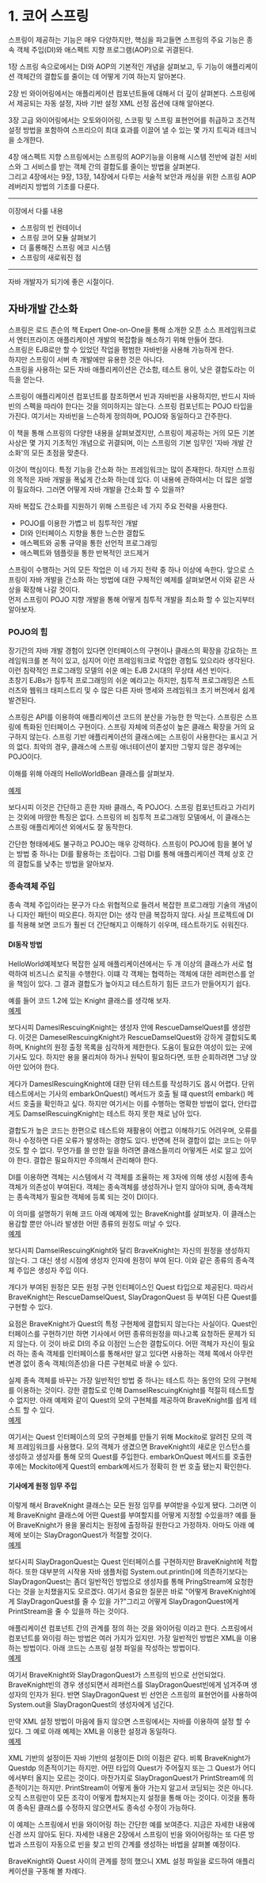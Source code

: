 # 1. 코어 스프링
스프링이 제공하는 기능은 매우 다양하지만, 핵심을 파고들면 스프링의 주요 기능은 종속 객체 주입(DI)와 애스펙트 지향 프로그램(AOP)으로 귀결된다.  
  
1장 스프링 속으로에서는 DI와 AOP의 기본적인 개념을 살펴보고, 두 기능이 애플리케이션 객체간의 결합도를 줄이는 데 어떻게 기여 하는지 알아본다.  
  
2장 빈 와이어링에서는 애플리케이션 컴포넌트들에 대해서 더 깊이 살펴본다. 스프링에서 제공되는 자동 설정, 자바 기반 설정 XML 선정 옵션에 대해 알아본다.  
  
3장 고급 와이어링에서는 오토와이어링, 스코핑 및 스프링 표현언어를 취급하고 조건적 설정 방법을 포함하여 스프리으이 최대 효과를 이끌어 낼 수 있는 몇 가지 트릭과 테크닉을 소개한다.  
    
4장 애스펙트 지향 스프링에서는 스프링의 AOP기능을 이용해 시스템 전반에 걸친 서비스와 그 서비스를 받는 객체 간의 결합도를 줄이는 방법을 살펴본다.  
그리고 4장에서는 9장, 13장, 14장에서 다루는 서술적 보안과 캐싱을 위한 스프링 AOP레버리지 방법의 기초를 다룬다.

<hr/>

<string>이장에서 다룰 내용</string>  

* 스프링의 빈 컨테이너
* 스프링 코어 모듈 살펴보기
* 더 훌룡해진 스프링 에코 시스템
* 스프링의 새로워진 점
<hr/>  
자바 개발자가 되기에 좋은 시절이다.  

## 자바개발 간소화
스프링은 로드 존슨의 책 Expert One-on-One을 통해 소개한 오픈 소스 프레임워크로서 엔터프라이즈 애플리케이션 개발의 복잡함을 해소하기 위해 만들어 졌다.  
스프링은 EJB로만 할 수 있었던 작업을 평범한 자바빈을 사용해 가능하게 한다.  
하지만 스프링이 서버 측 개발에만 유용한 것은 아니다.  
스프링을 사용하는 모든 자바 애플리케이션은 간소함, 테스트 용이, 낮은 결합도라는 이득을 얻는다.  

스프링이 애플리케이션 컴포넌트를 참조하면서 빈과 자바빈을 사용하지만, 반드시 자바빈의 스펙을 따라야 한다는 것을 의미하지는 않는다. 스프링 컴포넌트는 POJO 타입을 가진다. 여기서는 자바빈을 느슨하게 정의하며, POJO와 동일하다고 간주한다.  
  
이 책을 통해 스프링의 다양한 내용을 살펴보겠지만, 스프링이 제공하는 거의 모든 기본 사상은 몇 가지 기초적인 개념으로 귀결되며, 이는 스프링의 기본 임무인 '자바 개발 간소화'의 모든 초점을 맞춘다.
  
이것이 핵심이다. 특정 기능을 간소화 하는 프레임워크는 많이 존재한다. 하지만 스프링의 목적은 자바 개발을 폭넓게 간소화 하는데 있다.
이 내용에 관하여서는 더 많은 설명이 필요하다.
그러면 어떻게 자바 개발을 간소화 할 수 있을까?  

자바 복잡도 간소화를 지원하기 위해 스프링은 네 가지 주요 전략을 사용한다.  
* POJO를 이용한 가볍고 비 침투적인 개발  
* DI와 인터페이스 지향을 통한 느슨한 결합도
* 애스펙트와 공통 규약을 통한 선언적 프로그래밍
* 애스펙트와 템플릿을 통한 반복적인 코드제거

스프링이 수행하는 거의 모든 작업은 이 네 가지 전략 중 하나 이상에 속한다.
앞으로 스프링이 자바 개발을 간소화 하는 방법에 대한 구체적인 예제를 살펴보면서 이와 같은 사상을 확장해 나갈 것이다.  
먼저 스프링이 POJO 지향 개발을 통해 어떻게 침투적 개발을 최소화 할 수 있는지부터 알아보자.  

### POJO의 힘
장기간의 자바 개발 경험이 있다면 인터페이스의 구현이나 클래스의 확장을 강요하는 프레임워크를 본 적이 있고, 심지어 이런 프레임워크로 작업한 경험도 있으리라 생각된다.  
이런 침략적인 프로그래밍 모델의 쉬운 예는 EJB 2시대의 무상태 세션 빈이다.  
초창기 EJBs가 침투적 프로그래밍의 쉬운 예라고는 하지만, 침투적 프로그래밍은 스트러츠와 웹워크 태피스트리 및 수 많은 다른 자바 명세와 프레임워크 초기 버전에서 쉽게 발견된다.  
  
스프링은 API를 이용하여 애플리케이션 코드의 분산을 가능한 한 막는다. 스프링은 스프링에 특화된 인터페이스 구현이다. 스프링 자체에 의존성이 높은 클래스 확장을 거의 요구하지 않는다. 스프링 기반 애플리케이션의 클래스에는 스프링이 사용한다는 표시고 거의 없다. 최악의 경우, 클래스에 스프링 애너테이션이 붙지만 그렇지 않은 경우에는 POJO이다.

이해를 위해 아래의 HelloWorldBean 클래스를 살펴보자.
  
[예제](./../sources/SpringInAction/src/com/springinaction/spring/HelloWorldBean.java)
  
보다시피 이것은 간단하고 흔한 자바 클래스, 즉 POJO다.
스프링 컴포넌트라고 가리키는 것외에 마땅한 특징은 없다. 스프링의 비 침투적 프로그래밍 모델에서, 이 클래스는 스프링 애플리케이션 외에서도 잘 동작한다.  

간단한 형태에세도 불구하고 POJO는 매우 강력하다. 스프링이 POJO에 힘을 불어 넣는 방법 중 하나는 DI를 활용하는 조립이다. 그럼 DI를 통해 애플리케이션 객체 상호 간의 결합도를 낮추는 방법을 알아보자.

### 종속객체 주입
종속 객체 주입이라는 문구가 다소 위협적으로 들려서 복잡한 프로그래밍 기술의 개념이나 디자인 패턴이 떠오른다. 하지만 DI는 생각 만큼 복잡하지 않다. 사실 프로젝트에 DI를 적용해 보면 코드가 훨씬 더 간단해지고 이해하기 쉬우며, 테스트하기도 쉬워진다. 

#### DI동작 방법
HelloWorld예제보다 복잡한 실제 애플리케이션에서는 두 개 이상의 클래스가 서로 협력하여 비즈니스 로직을 수행한다. 이떄 각 객체는 협력하는 객체에 대한 레퍼런스를 얻을 책임이 있다. 그 결과 결합도가 높아지고 테스트하기 힘든 코드가 만들어지기 쉽다.  

예를 들어 코드 1.2에 있는 Knight 클래스를 생각해 보자.  
[예제](./../sources/SpringInAction/src/com/springinaction/spring/DamselRescuingKnight.java)

보다시피 DameslRescuingKnight는 생성자 안에 RescueDamselQuest를 생성한다. 이것은 DameselRescuingKnight가 RescueDamselQuest와 강하게 결합되도록 하며, Knight의 원정 출정 목록을 심각하게 제한한다. 도움이 필요한 여성이 있는 곳에 기사도 있다. 하지만 용을 물리처야 하거나 원탁이 필요하다면, 또한 순회하려면 그냥 앉아만 있어야 한다.  

게다가 DameslRescuingKnight에 대한 단위 테스트를 작성하기도 몹시 어렵다. 단위 테스트에서는 기사의 embarkOnQuest() 메서드가 호출 될 떄 quest의 embark() 메서드 호출을 확인하고 싶다. 하지만 여기서는 이를 수행하는 명확한 방법이 없다, 안타깝게도 DamselRescuingKnight는 테스트 하지 못한 채로 남아 있다.  

결합도가 높은 코드는 한편으로 테스트와 재활용이 어렵고 이해하기도 어려우며, 오류를 하나 수정하면 다른 오류가 발생하는 경향도 있다. 반면에 전혀 결합이 없는 코드는 아무것도 할 수 없다. 무언가를 쓸 만한 일을 하려면 클래스들끼리 어떻게든 서로 알고 있어야 한다. 결합은 필요하지만 주의해서 관리해야 한다.  

DI를 이용하면 객체는 시스템에서 각 객체를 조율하는 제 3자에 의해 생성 시점에 종속객체가 의존성이 부여된다. 객체는 종속객체를 생성하거나 얻지 않아야 되며, 종속객체는 종속객체가 필요한 객체에 등록 되는 것이 DI이다.  

이 의미를 설명하기 위해 코드 아래 예제에 있는 BraveKnight를 살펴보자. 이 클래스는 용감할 뿐만 아니라 발생한 어떤 종류의 원정도 떠날 수 있다.  
[예제](./../sources/SpringInAction/src/com/springinaction/spring/BraveKnight.java)  

보다시피 DamselRescuingKnight와 달리 BraveKnight는 자신의 원정을 생성하지 않는다. 그 대신 생성 시점에 생성자 인자에 원정이 부여 된다. 이와 같은 종류의 종속객체 주입은 생성자 주입 이다.  

개다가 부여된 원정은 모든 원정 구현 인터페이스인 Quest 타입으로 제공된다. 따라서 BraveKnight는 RescueDamselQuest, SlayDragonQuest 등 부여된 다른 Quest를 구현할 수 있다.  

요점은 BraveKnight가 Quest의 특정 구현체에 결합되지 않는다는 사실이다. Quest인터페이스를 구현하기만 하면 기사에서 어떤 종류의원정을 떠나고록 요청하든 문제가 되지 않는다. 이 것이 바로 DI의 주요 이점인 느슨한 결합도이다. 어떤 객체가 자신이 필요러 하는 종속 객체를 인터페이스를 통해서만 알고 있다면 사용하는 객체 쪽에서 아무런 변경 없이 종속 객체(의존성)을 다른 구현체로 바꿀 수 있다.  

실제 종속 객체를 바꾸는 가장 일반적인 방법 중 하나는 테스트 하는 동안의 모의 구현체를 이용하는 것이다. 강한 결합도로 인해 DamselRescuingKnight를 적절히 테스트할 수 없지만. 아래 예제와 같이 Quest의 모의 구현체를 제공하여 BraveKnight를 쉽게 테스트 할 수 있다.  
[예제](./../sources/SpringInAction/src/com/springinaction/spring/BraveKnightTest.java)  

여기서는 Quest 인터페이스의 모의 구현체를 만들기 위해 Mockito로 알려진 모의 객체 프레임워크를 사용했다. 모의 객체가 생겼으면 BraveKnight의 새로운 인스턴스를 생성하고 생성자를 통해 모의 Quest를 주입한다. embarkOnQuest 메서드를 호출한 후에는 Mockito에게 Quest의 embark메서드가 정확히 한 번 호출 됐는지 확인한다.  

#### 기사에게 원정 임무 주입
이렇게 해서 BraveKnight 클래스는 모든 원정 임무를 부여받을 수있게 됐다. 그러면 이제 BraveKnight 클래스에 어떤 Quest를 부여할지를 어떻게 지정할 수있을까? 예를 들어 BraveKnight가 용을 물리치는 원정에 출정하길 원한다고 가정하자. 아마도 아래 예제에 보이는 SlayDragonQuest가 적절할 것이다.  
[예제](./../sources/SpringInAction/src/com/springinaction/spring/SlayDragonQuest.java) 

보다시피 SlayDragonQuest는 Quest 인터페이스를 구현하지만 BraveKnight에 적합하다. 또한 대부분의 시작용 자바 샘플처럼 System.out.println()에 의존하기보다는 SlayDragonQuest는 좀더 일반적인 방법으로 생성자를 통해 PringStream에 요청한다는 것을 눈치챘을지도 모르겠다. 여기서 중요한 질문은 바로 "어떻게 BraveKnight에게 SlayDragonQuest를 줄 수 있을 가?"그리고 어떻게 SlayDragonQuest에게 PrintStream을 줄 수 있을까 하는 것이다.  

애플리케이션 컴포넌트 간의 관계를 정의 하는 것을 와이어링 이라고 한다. 스프링에서 컴포넌트를 와이링 하는 방법은 여러 가지가 있지만. 가장 일반적인 방법은 XML을 이용하는 방법이다. 아래 코드는 스프링 설정 파일을 작성하는 방법이다.  
[예제](./../sources/SpringInAction/src/com/springinaction/spring/KnightConfig.java) 

여기서 BraveKnight와 SlayDragonQuest가 스프링의 빈으로 선언되었다. BraveKnight빈의 경우 생성되면서 레퍼런스를 SlayDragonQuest빈에게 넘겨주며 생성자의 인자가 된다. 반면 SlayDragonQuest 빈 선언은 스프링의 표현언어를 사용하여 System.out을 SlayDragonQuest의 생성자에게 넘긴다.  

만약 XML 설정 방법이 마음에 들지 않으면 스프링에서는 자바를 이용하여 설정 할 수 있다.
그 예로 아래 예제는 XML을 이용한 설정과 동일하다.  
[예제](./../sources/SpringInAction/src/com/springinaction/spring/SlayDragonQuest.java) 

XML 기반의 설정이든 자바 기반의 설정이든 DI의 이점은 같다. 비록 BraveKnight가 Questdp 의존적이기는 하지만. 어떤 타입의 Quest가 주어질지 또는 그 Quest가 어디에서부터 올지는 모르는 것이다. 마찬가지로 SlayDragonQuest가 PrintStream에 의존적이기는 하지만. PrintStream이 어떻게 돌아 가는지 알고서 코딩되는 것은 아니다. 오직 스프링만이 모든 조각이 어떻게 합쳐지는지 설정을 통해 아는 것이다. 이것을 통하여 종속된 클래스를 수정하지 않으면서도 종속성 수정이 가능하다.  

이 예제는 스프링에서 빈을 와이어링 하는 간단한 예를 보여준다. 지금은 자세한 내용에 신경 쓰지 않아도 된다. 자세한 내용은 2장에서 스프링이 빈을 와이어링하는 또 다른 방법과 스프링이 자동으로 빈을 찾고 빈의 간계를 생성하는 바법을 살펴볼 예정이다.  

BraveKnight와 Quest 사이의 관계를 정의 했으니 XML 설정 파일을 로드하여 애플리케이션을 구동해 볼 차례다.
